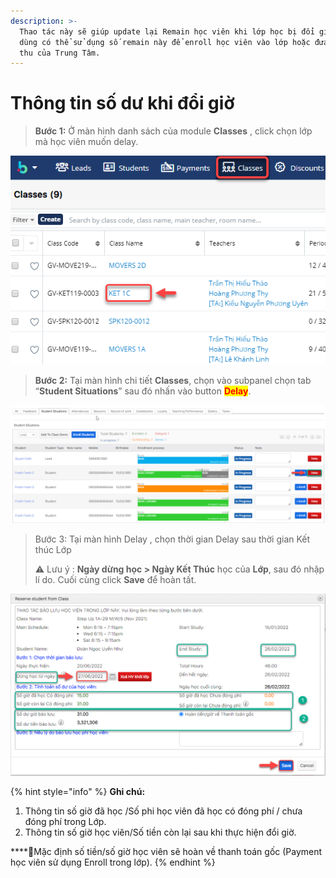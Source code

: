 ```yaml
---
description: >-
  Thao tác này sẽ giúp update lại Remain học viên khi lớp học bị đổi giờ. Người
  dùng có thể sử dụng số remain này để enroll học viên vào lớp hoặc đưa về doanh
  thu của Trung Tâm.
---
```


# Thông tin số dư khi đổi giờ

> **Bước 1:** Ở màn hình danh sách của module **Classes** , click chọn lớp mà học viên muốn delay.

![](../.gitbook/assets/HVdelay1.png)

> **Bước 2:** Tại màn hình chi tiết **Classes**, chọn vào subpanel chọn tab “**Student Situations**” sau đó nhấn vào button <mark style="color:red;">**Delay**</mark>.

![](../.gitbook/assets/delay1.png)

> Bước 3: Tại màn hình Delay , chọn thời gian Delay sau thời gian Kết thúc Lớp
>
> &#x20;:warning: Lưu ý : **Ngày dừng học > Ngày Kết Thúc** học của **Lớp**, sau đó nhập lí do. Cuối cùng click **Save** để hoàn tất.

![](../.gitbook/assets/delay.png)

{% hint style="info" %}
**Ghi chú:**

1. Thông tin số giờ đã học /Số phi học viên đã học có đóng phí / chưa đóng phí trong Lớp.
2. Thông tin số giờ học viên/Số tiền còn lại sau khi thực hiện đổi giờ.

****:tada:Mặc định số tiền/số giờ học viên sẽ hoàn về thanh toán gốc (Payment học viên sử dụng Enroll trong lớp).
{% endhint %}
